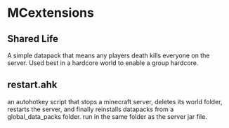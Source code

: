 # MCextensions
## Shared Life
A simple datapack that means any players death kills everyone on the server. Used best in a hardcore world to enable a group hardcore.
## restart.ahk
an autohotkey script that stops a minecraft server, deletes its world folder, restarts the server, and finally reinstalls datapacks from a global_data_packs folder. run in the same folder as the server jar file.

